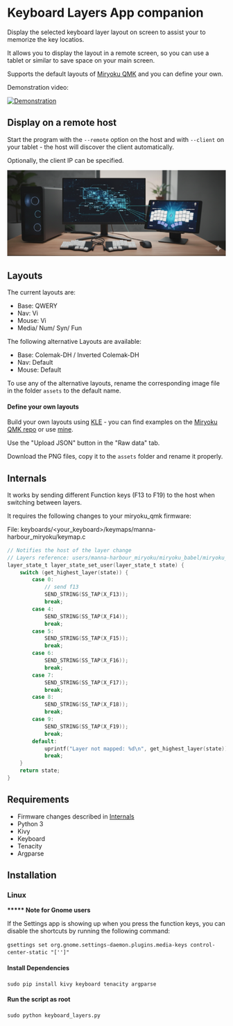 # Keyboard Layers App companion

Display the selected keyboard layer layout on screen to assist your to memorize the key locatios.

It allows you to display the layout in a remote screen, so you can use a tablet or similar to save space on your main screen.

Supports the default layouts of [Miryoku QMK](https://github.com/manna-harbour/miryoku_qmk) and you can define your own.

Demonstration video:

[![Demonstration](https://img.youtube.com/vi/WpxBLXetmFg/0.jpg)](https://www.youtube.com/watch?v=WpxBLXetmFg)

## Display on a remote host

Start the program with the `--remote` option on the host and with `--client` on your tablet - the host will discover the client automatically.

Optionally, the client IP can be specified.

![Remote](./assets/remote-client.png)

## Layouts

The current layouts are:
 - Base: QWERY
 - Nav: Vi
 - Mouse: Vi 
 - Media/ Num/ Syn/ Fun

The following alternative Layouts are available:
 - Base: Colemak-DH / Inverted Colemak-DH 
 - Nav: Default
 - Mouse: Default

To use any of the alternative layouts, rename the corresponding image file in the folder `assets` to the default name.

#### Define your own layouts

Build your own layouts using [KLE](http://www.keyboard-layout-editor) - you can find examples on the [Miryoku QMK repo](https://github.com/manna-harbour/miryoku/tree/master/data/layers/) or use [mine](https://github.com/maatthc/miryoku_qmk/tree/miryoku/data/layers).

Use the "Upload JSON" button in the "Raw data" tab. 

Download the PNG files, copy it to the `assets` folder and rename it properly.

## Internals

It works by sending different Function keys (F13 to F19) to the host when switching between layers.

It requires the following changes to your miryoku_qmk firmware:

File: keyboards/<your_keyboard>/keymaps/manna-harbour_miryoku/keymap.c

```c
// Notifies the host of the layer change
// Layers reference: users/manna-harbour_miryoku/miryoku_babel/miryoku_layer_list.h
layer_state_t layer_state_set_user(layer_state_t state) {
    switch (get_highest_layer(state)) {
        case 0:
            // send f13
            SEND_STRING(SS_TAP(X_F13));
            break;
        case 4:
            SEND_STRING(SS_TAP(X_F14));
            break;
        case 5:
            SEND_STRING(SS_TAP(X_F15));
            break;
        case 6:
            SEND_STRING(SS_TAP(X_F16));
            break;
        case 7:
            SEND_STRING(SS_TAP(X_F17));
            break;
        case 8:
            SEND_STRING(SS_TAP(X_F18));
            break;
        case 9:
            SEND_STRING(SS_TAP(X_F19));
            break;
        default:
            uprintf("Layer not mapped: %d\n", get_highest_layer(state));
            break;
    }
    return state;
}
```

## Requirements

- Firmware changes described in [Internals](#Internals)
- Python 3
- Kivy
- Keyboard
- Tenacity
- Argparse

## Installation

### Linux

__***** Note for Gnome users__ 

If the Settings app is showing up when you press the function keys, you can disable the shortcuts by running the following command: 

`gsettings set org.gnome.settings-daemon.plugins.media-keys control-center-static "['']"`

#### Install Dependencies
`sudo pip install kivy keyboard tenacity argparse`

#### Run the script as root
`sudo python keyboard_layers.py`
